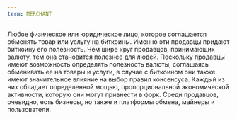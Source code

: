 ```yaml
---
term: MERCHANT
---
```


Любое физическое или юридическое лицо, которое соглашается обменять товар или услугу на биткоины. Именно эти продавцы придают биткоину его полезность. Чем шире круг продавцов, принимающих валюту, тем она становится полезнее для людей. Поскольку продавцы имеют возможность определять полезность валюты, соглашаясь обменивать ее на товары и услуги, в случае с биткоином они также имеют значительное влияние на выбор правил консенсуса. Каждый из них обладает определенной мощью, пропорциональной экономической активности, которую они могут привнести в форк. Среди продавцов, очевидно, есть бизнесы, но также и платформы обмена, майнеры и пользователи.